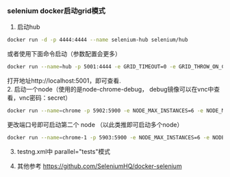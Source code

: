 ### selenium docker启动grid模式
1. 启动hub
```bash
docker run -d -p 4444:4444 --name selenium-hub selenium/hub
```
或者使用下面命令启动（参数配置会更多）
```bash
docker run --name=hub -p 5001:4444 -e GRID_TIMEOUT=0 -e GRID_THROW_ON_CAPABILITY_NOT_PRESENT=true -e GRID_NEW_SESSION_WAIT_TIMEOUT=-1 -e GRID_BROWSER_TIMEOUT=15000 -e GRID_TIMEOUT=30000 -e GRID_CLEAN_UP_CYCLE=30000 -d selenium/hub:3.7.1-beryllium
```
打开地址http://localhost:5001，即可查看.   
2. 启动一个node（使用的是node-chrome-debug， debug镜像可以在vnc中查看，vnc密码：secret）
```bash
docker run --name=chrome -p 5902:5900 -e NODE_MAX_INSTANCES=6 -e NODE_MAX_SESSION=6 -e NODE_REGISTER_CYCLE=5000 -e DBUS_SESSION_BUS_ADDRESS=/dev/null -v /dev/shm:/dev/shm --link hub -d selenium/node-chrome-debug
```

更改端口号即可启动第二个 node （以此类推即可启动多个node）
```bash
docker run --name=chrome-1 -p 5903:5900 -e NODE_MAX_INSTANCES=6 -e NODE_MAX_SESSION=6 -e NODE_REGISTER_CYCLE=5000 -e DBUS_SESSION_BUS_ADDRESS=/dev/null -v /dev/shm:/dev/shm --link hub -d selenium/node-chrome-debug

```
3. testng.xml中 parallel="tests"模式

4. 其他参考 https://github.com/SeleniumHQ/docker-selenium
